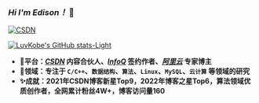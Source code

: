 ### *Hi I'm Edison！* 👋 


[![CSDN](https://img.shields.io/badge/Weblog-Albert%20Edison-blue?logo=Hoppscotch&logoWidth=20)](https://blog.csdn.net/m0_63325890)




<!--这是注释
<img align="left" src="https://github-readme-stats.vercel.app/api?username=LuvKobe&show_icons=true&icon_color=805AD5&text_color=718096&bg_color=ffffff&hide_title=true" />
-->


[![LuvKobe's GitHub stats-Light](https://github-readme-stats.vercel.app/api?username=LuvKobe&show_icons=true&theme=default#gh-light-mode-only)](https://github.com/anuraghazra/github-readme-stats#gh-light-mode-only)


<!--
这是注释
[![Top Langs](https://github-readme-stats.vercel.app/api/top-langs/?username=LuvKobe&layout=compact)](https://github.com/anuraghazra/github-readme-stats)*/
-->


- **🏅️平台：*[CSDN](https://blog.csdn.net/m0_63325890)* 内容合伙人、*[InfoQ](https://www.infoq.cn/u/edison)* 签约作者、*[阿里云](https://developer.aliyun.com/profile/expert/jouws6iz5bgna)* 专家博主**
- **🛫领域：专注于 `C/C++`、`数据结构`、`算法`、`Linux`、`MySQL`、`云计算` 等领域的研究**
- **✨成就：2021年CSDN博客新星Top9，2022年博客之星Top6，算法领域优质创作者，全网累计粉丝4W+，博客访问量160**

<!--
LuvKobe/LuvKobe** is a ✨ _special_ ✨ repository because its `README.md` (this file) appears on your GitHub profile.

Here are some ideas to get you started:

- 🔭 I’m currently working on ...
- 🌱 I’m currently learning ...
- 👯 I’m looking to collaborate on ...
- 🤔 I’m looking for help with ...
- 💬 Ask me about ...
- 📫 How to reach me: ...
- 😄 Pronouns: ...
- ⚡ Fun fact: ...
-->
